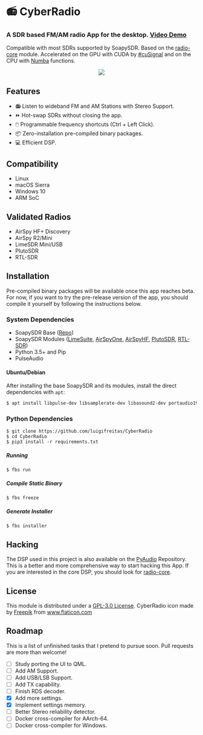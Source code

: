 # 📻 CyberRadio
### A SDR based FM/AM radio App for the desktop. [Video Demo](https://twitter.com/luigifcruz/status/1218739111332282368?s=20)
Compatible with most SDRs supported by SoapySDR. Based on the [radio-core](https://github.com/luigifreitas/radio-core) module. Accelerated on the GPU with CUDA by [#cuSignal](https://github.com/rapidsai/cusignal) and on the CPU with [Numba](https://numba.pydata.org/) functions.

<p align="center">
<img src="https://github.com/luigifreitas/CyberRadio/raw/master/cyberradio.png" />
</p>

## Features
- 📻 Listen to wideband FM and AM Stations with Stereo Support.
- ⏩ Hot-swap SDRs without closing the app.
- 🖱️ Programmable frequency shortcuts (Ctrl + Left Click). 
- 📦 Zero-installation pre-compiled binary packages.
- 💻 Efficient DSP.

## Compatibility
- Linux
- macOS Sierra
- Windows 10
- ARM SoC

## Validated Radios
- AirSpy HF+ Discovery
- AirSpy R2/Mini
- LimeSDR Mini/USB
- PlutoSDR
- RTL-SDR

## Installation
Pre-compiled binary packages will be available once this app reaches beta. For now, if you want to try the pre-release version of the app, you should compile it yourself by following the instructions below.

### System Dependencies
- SoapySDR Base ([Repo](https://github.com/pothosware/SoapySDR))
- SoapySDR Modules ([LimeSuite](https://github.com/myriadrf/LimeSuite.git), [AirSpyOne](https://github.com/pothosware/SoapyAirspy), [AirSpyHF](https://github.com/pothosware/SoapyAirspyHF), [PlutoSDR](https://github.com/pothosware/SoapyPlutoSDR), [RTL-SDR](https://github.com/pothosware/SoapyRTLSDR))
- Python 3.5+ and Pip
- PulseAudio

#### Ubuntu/Debian
After installing the base SoapySDR and its modules, install the direct dependencies with `apt`:
```bash
$ apt install libpulse-dev libsamplerate-dev libasound2-dev portaudio19-dev
```

### Python Dependencies
```
$ git clone https://github.com/luigifreitas/CyberRadio
$ cd CyberRadio
$ pip3 install -r requirements.txt
```
##### Running
```
$ fbs run 
```
##### Compile Static Binary
```
$ fbs freeze
```
##### Generate Installer
```
$ fbs installer
```

## Hacking
The DSP used in this project is also available on the [PyAudio](https://github.com/luigifreitas/PyRadio) Repository. This is a better and more comprehensive way to start hacking this App. If you are interested in the core DSP, you should look for [radio-core](https://github.com/luigifreitas/radio-core).

## License
This module is distributed under a [GPL-3.0 License](https://github.com/luigifreitas/CyberRadio/blob/master/LICENSE).
CyberRadio icon made by <a href="https://www.flaticon.com/authors/freepik" title="Freepik">Freepik</a> from <a href="https://www.flaticon.com/" title="Flaticon"> www.flaticon.com</a>

## Roadmap
This is a list of unfinished tasks that I pretend to pursue soon. Pull requests are more than welcome!
- [ ] Study porting the UI to QML.
- [ ] Add AM Support.
- [ ] Add USB/LSB Support.
- [ ] Add TX capability.
- [ ] Finish RDS decoder.
- [x] Add more settings.
- [x] Implement settings memory.
- [ ] Better Stereo reliability detector.
- [ ] Docker cross-compiler for AArch-64.
- [ ] Docker cross-compiler for Windows.
